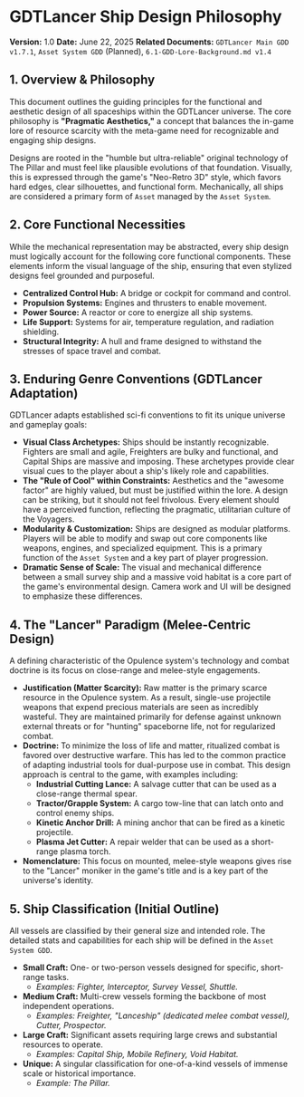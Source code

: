 # GDTLancer Ship Design Philosophy

**Version:** 1.0
**Date:** June 22, 2025
**Related Documents:** `GDTLancer Main GDD v1.7.1`, `Asset System GDD` (Planned), `6.1-GDD-Lore-Background.md v1.4`

## 1. Overview & Philosophy

This document outlines the guiding principles for the functional and aesthetic design of all spaceships within the GDTLancer universe. The core philosophy is **"Pragmatic Aesthetics,"** a concept that balances the in-game lore of resource scarcity with the meta-game need for recognizable and engaging ship designs.

Designs are rooted in the "humble but ultra-reliable" original technology of The Pillar and must feel like plausible evolutions of that foundation. Visually, this is expressed through the game's "Neo-Retro 3D" style, which favors hard edges, clear silhouettes, and functional form. Mechanically, all ships are considered a primary form of `Asset` managed by the `Asset System`.

## 2. Core Functional Necessities

While the mechanical representation may be abstracted, every ship design must logically account for the following core functional components. These elements inform the visual language of the ship, ensuring that even stylized designs feel grounded and purposeful.

* **Centralized Control Hub:** A bridge or cockpit for command and control.
* **Propulsion Systems:** Engines and thrusters to enable movement.
* **Power Source:** A reactor or core to energize all ship systems.
* **Life Support:** Systems for air, temperature regulation, and radiation shielding.
* **Structural Integrity:** A hull and frame designed to withstand the stresses of space travel and combat.

## 3. Enduring Genre Conventions (GDTLancer Adaptation)

GDTLancer adapts established sci-fi conventions to fit its unique universe and gameplay goals:

* **Visual Class Archetypes:** Ships should be instantly recognizable. Fighters are small and agile, Freighters are bulky and functional, and Capital Ships are massive and imposing. These archetypes provide clear visual cues to the player about a ship's likely role and capabilities.
* **The "Rule of Cool" within Constraints:** Aesthetics and the "awesome factor" are highly valued, but must be justified within the lore. A design can be striking, but it should not feel frivolous. Every element should have a perceived function, reflecting the pragmatic, utilitarian culture of the Voyagers.
* **Modularity & Customization:** Ships are designed as modular platforms. Players will be able to modify and swap out core components like weapons, engines, and specialized equipment. This is a primary function of the `Asset System` and a key part of player progression.
* **Dramatic Sense of Scale:** The visual and mechanical difference between a small survey ship and a massive void habitat is a core part of the game's environmental design. Camera work and UI will be designed to emphasize these differences.

## 4. The "Lancer" Paradigm (Melee-Centric Design)

A defining characteristic of the Opulence system's technology and combat doctrine is its focus on close-range and melee-style engagements.

* **Justification (Matter Scarcity):** Raw matter is the primary scarce resource in the Opulence system. As a result, single-use projectile weapons that expend precious materials are seen as incredibly wasteful. They are maintained primarily for defense against unknown external threats or for "hunting" spaceborne life, not for regularized combat.
* **Doctrine:** To minimize the loss of life and matter, ritualized combat is favored over destructive warfare. This has led to the common practice of adapting industrial tools for dual-purpose use in combat. This design approach is central to the game, with examples including:
    * **Industrial Cutting Lance:** A salvage cutter that can be used as a close-range thermal spear.
    * **Tractor/Grapple System:** A cargo tow-line that can latch onto and control enemy ships.
    * **Kinetic Anchor Drill:** A mining anchor that can be fired as a kinetic projectile.
    * **Plasma Jet Cutter:** A repair welder that can be used as a short-range plasma torch.
* **Nomenclature:** This focus on mounted, melee-style weapons gives rise to the "Lancer" moniker in the game's title and is a key part of the universe's identity.

## 5. Ship Classification (Initial Outline)

All vessels are classified by their general size and intended role. The detailed stats and capabilities for each ship will be defined in the `Asset System GDD`.

* **Small Craft:** One- or two-person vessels designed for specific, short-range tasks.
    * *Examples: Fighter, Interceptor, Survey Vessel, Shuttle.*
* **Medium Craft:** Multi-crew vessels forming the backbone of most independent operations.
    * *Examples: Freighter, "Lanceship" (dedicated melee combat vessel), Cutter, Prospector.*
* **Large Craft:** Significant assets requiring large crews and substantial resources to operate.
    * *Examples: Capital Ship, Mobile Refinery, Void Habitat.*
* **Unique:** A singular classification for one-of-a-kind vessels of immense scale or historical importance.
    * *Example: The Pillar.*

